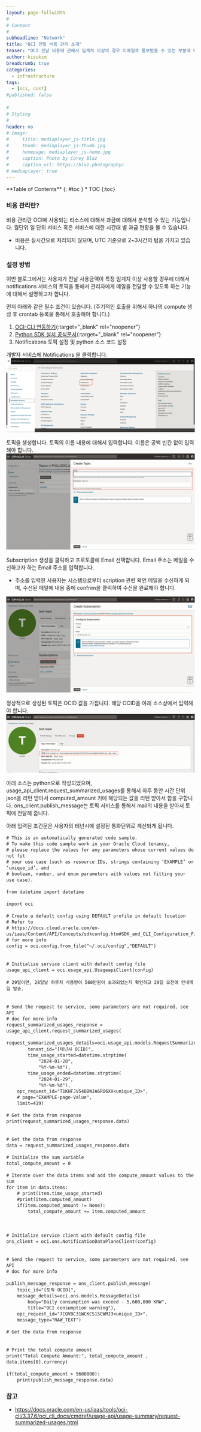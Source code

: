 ```yaml
---
layout: page-fullwidth
#
# Content
#
subheadline: "Network"
title: "OCI 전일 비용 관리 소개"
teaser: "OCI 전날 비용에 관해서 임계치 이상의 경우 이메일로 통보받을 수 있는 부분에 대해서 알아봅니다."
author: kisukim
breadcrumb: true
categories:
  - infrastructure
tags:
  - [oci, cost]
#published: false

#
# Styling
#
header: no
# image:
#     title: mediaplayer_js-title.jpg
#     thumb: mediaplayer_js-thumb.jpg
#     homepage: mediaplayer_js-home.jpg
#     caption: Photo by Corey Blaz
#     caption_url: https://blaz.photography/
# mediaplayer: true
---
```


<div class="panel radius" markdown="1">
**Table of Contents**
{: #toc }
*  TOC
{:toc}
</div>


### 비용 관리란?
비용 관리란 OCI에 사용되는 리소스에 대해서 과금에 대해서 분석할 수 있는 기능입니다. 월단위 일 단위 서비스 혹은 서비스에 대한 시간대 별 과금 현황을 볼 수 있습니다.
- 비용은 실시간으로 처리되지 않으며, UTC 기준으로 2~3시간의 텀을 가지고 있습니다.

### 설정 방법
이번 블로그에서는 사용자가 전날 사용금액이 특정 임계치 이상 사용할 경우에 대해서 notifications 서비스의 토픽을 통해서 관리자에게 메일을 전달할 수 있도록 하는 기능에 대해서 설명하고자 합니다. 

먼저 아래와 같은 필수 조건이 있습니다. (주기적인 호출을 위해서 하나의 compute 생성 후 crontab 등록을 통해서 호출해야 합니다.) 
1. [OCI-CLI 연동하기](https://the-team-oasis.github.io/getting-started/ocicli-config/){:target="_blank" rel="noopener"}
2. [Python SDK 설치 공식문서](https://docs.oracle.com/en-us/iaas/Content/API/SDKDocs/pythonsdk.htm){:target="_blank" rel="noopener"}
3. Notifications 토픽 설정 및 python 소스 코드 설정


개발자 서비스에 Notifications 을 클릭합니다.
![](/images/infrastructure/cost-1.png " ")

토픽을 생성합니다. 토픽의 이름 내용에 대해서 입력합니다. 이름은 공백 빈칸 없이 입력해야 합니다.
![](/images/infrastructure/cost-2.png " ")

Subscription 생성을 클릭하고 프로토콜에 Email 선택합니다. Email 주소는 메일을 수신하고자 하는 Email 주소를 입력합니다.
- 주소를 입력한 사용자는 시스템으로부터 scription 관련 확인 메일을 수신하게 되며, 수신된 메일에 내용 중에 confrim을 클릭하여 수신을 완료해야 합니다.

![](/images/infrastructure/cost-3.png " ")

정상적으로 생성된 토픽은 OCID 값을 가집니다. 해당 OCID을 아래 소스상에서 입력해야 합니다.
![](/images/infrastructure/cost-4.png " ")


아래 소스는 python으로 작성되었으며, usage_api_client.request_summarized_usages를 통해서 하루 동안 시간 단위 json을 리턴 받아서 computed_amount 키에 해당되는 값을 리턴 받아서 합을 구합니다.
ons_client.publish_message는 토픽 서비스를 통해서 mail의 내용을 받아서 토픽에 전달해 줍니다.

아래 입력된 조건문은 사용자의 테넌시에 설정된 통화단위로 계산되게 됩니다.

```source
# This is an automatically generated code sample.
# To make this code sample work in your Oracle Cloud tenancy,
# please replace the values for any parameters whose current values do not fit
# your use case (such as resource IDs, strings containing ‘EXAMPLE’ or ‘unique_id’, and
# boolean, number, and enum parameters with values not fitting your use case).

from datetime import datetime

import oci

# Create a default config using DEFAULT profile in default location
# Refer to
# https://docs.cloud.oracle.com/en-us/iaas/Content/API/Concepts/sdkconfig.htm#SDK_and_CLI_Configuration_File
# for more info
config = oci.config.from_file("~/.oci/config","DEFAULT")


# Initialize service client with default config file
usage_api_client = oci.usage_api.UsageapiClient(config)

# 29일이면, 28일날 하루치 사용량이 560만원이 초과되었는지 확인하고 29일 오전에 안내메일 발송.


# Send the request to service, some parameters are not required, see API
# doc for more info
request_summarized_usages_response = usage_api_client.request_summarized_usages(
    request_summarized_usages_details=oci.usage_api.models.RequestSummarizedUsagesDetails(
        tenant_id="[테넌시 OCID]",
        time_usage_started=datetime.strptime(
            "2024-01-28",
            "%Y-%m-%d"),
        time_usage_ended=datetime.strptime(
            "2024-01-29",
            "%Y-%m-%d"),
    opc_request_id="T1KHFJV54BBWJA6RO6XX<unique_ID>",
    # page="EXAMPLE-page-Value",
    limit=419)

# Get the data from response
print(request_summarized_usages_response.data)


# Get the data from response
data = request_summarized_usages_response.data

# Initialize the sum variable
total_compute_amount = 0

# Iterate over the data items and add the compute_amount values to the sum
for item in data.items:
    # print(item.time_usage_started)
    #print(item.computed_amount)
    if(item.computed_amount != None):
        total_compute_amount += item.computed_amount



# Initialize service client with default config file
ons_client = oci.ons.NotificationDataPlaneClient(config)


# Send the request to service, some parameters are not required, see API
# doc for more info

publish_message_response = ons_client.publish_message(
    topic_id="[토픽 OCID]",
    message_details=oci.ons.models.MessageDetails(
        body="Daily consumption was exceed - 5,600,000 KRW",
        title="OCI consumption warning"),
    opc_request_id="7CQVBC31WCKCS1SCWMJ3<unique_ID>",
    message_type="RAW_TEXT")

# Get the data from response


# Print the total compute amount
print("Total Compute Amount:", total_compute_amount , data.items[0].currency)

if(total_compute_amount > 5600000):
    print(publish_message_response.data)

````

### 참고
* https://docs.oracle.com/en-us/iaas/tools/oci-cli/3.37.6/oci_cli_docs/cmdref/usage-api/usage-summary/request-summarized-usages.html
